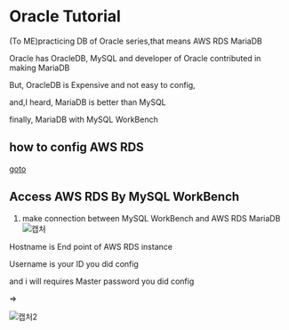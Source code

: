 # Oracle Tutorial
(To ME)practicing DB of Oracle series,that means AWS RDS MariaDB

Oracle has OracleDB, MySQL and developer of Oracle contributed in making MariaDB

But, OracleDB is Expensive and not easy to config,

and,I heard, MariaDB is better than MySQL

finally, MariaDB with MySQL WorkBench

## how to config AWS RDS
[goto](https://github.com/devsacti/Cloud-Utilizations/tree/main/Database%20Service)

## Access AWS RDS By MySQL WorkBench
1. make connection between MySQL WorkBench and AWS RDS MariaDB
![캡처](https://user-images.githubusercontent.com/88543657/149664305-600923a4-e798-42de-a61d-c19449b4c2f4.PNG)

Hostname is End point of AWS RDS instance

Username is your ID you did config

and i will requires Master password you did config

=>

![캡처2](https://user-images.githubusercontent.com/88543657/149664343-dec08629-ff63-40db-86a7-299787ed391c.PNG)
